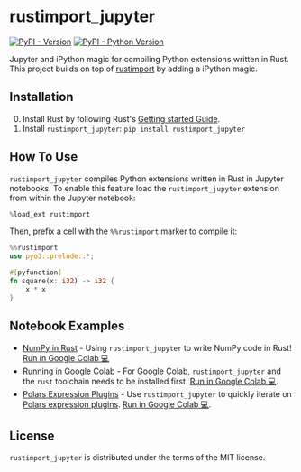 # rustimport_jupyter

[![PyPI - Version](https://img.shields.io/pypi/v/rustimport_jupyter.svg)](https://pypi.org/project/rustimport_jupyter)
[![PyPI - Python Version](https://img.shields.io/pypi/pyversions/rustimport_jupyter.svg)](https://pypi.org/project/rustimport_jupyter)

Jupyter and iPython magic for compiling Python extensions written in Rust. This project builds on top of [rustimport](https://github.com/mityax/rustimport) by adding a iPython magic.

## Installation

0. Install Rust by following Rust's [Getting started Guide](https://www.rust-lang.org/learn/get-started).
1. Install `rustimport_jupyter`: `pip install rustimport_jupyter`

## How To Use

`rustimport_jupyter` compiles Python extensions written in Rust in Jupyter notebooks.
To enable this feature load the `rustimport_jupyter` extension from within the Jupyter notebook:

```python
%load_ext rustimport
```

Then, prefix a cell with the `%%rustimport` marker to compile it:

```rust
%%rustimport
use pyo3::prelude::*;

#[pyfunction]
fn square(x: i32) -> i32 {
    x * x
}
```

## Notebook Examples

- [NumPy in Rust](https://github.com/thomasjpfan/rustimport_jupyter/blob/main/examples/numpy.ipynb) - Using `rustimport_jupyter` to write NumPy code in Rust! [Run in Google Colab 💻](http://colab.research.google.com/github/thomasjpfan/rustimport_jupyter/blob/main/examples/numpy.ipynb)
- [Running in Google Colab](https://github.com/thomasjpfan/rustimport_jupyter/blob/main/examples/rust_import_colab.ipynb) - For Google Colab, `rustimport_jupyter` and the `rust` toolchain needs to be installed first. [Run in Google Colab 💻](http://colab.research.google.com/github/thomasjpfan/rustimport_jupyter/blob/main/examples/rust_import_colab.ipynb).
- [Polars Expression Plugins](https://github.com/thomasjpfan/rustimport_jupyter/blob/main/examples/rust_import_colab.ipynb) - Use `rustimport_jupyter` to quickly iterate on [Polars expression plugins](https://pola-rs.github.io/polars/user-guide/expressions/plugins/). [Run in Google Colab 💻](http://colab.research.google.com/github/thomasjpfan/rustimport_jupyter/blob/main/examples/polars_expression_plugins.ipynb).

## License

`rustimport_jupyter` is distributed under the terms of the MIT license.
